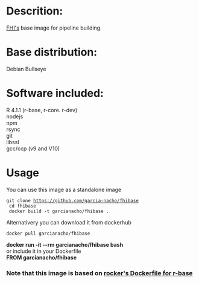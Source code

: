 # Descrition:   
[FHI's](https://www.fhi.no/) base image for pipeline building.   

# Base distribution:
Debian Bullseye   

# Software included:
R 4.1.1 (r-base, r-core. r-dev)   
nodejs   
npm   
rsync   
git   
libssl   
gcc/ccp (v9 and V10)    

# Usage
You can use this image as a standalone image   

<code>git clone https://github.com/garcia-nacho/fhibase</code>    
<code> cd fhibase </code>    
<code> docker build -t garcianacho/fhibase .</code>    

Alternativery you can download it from dockerhub   

<code>docker pull garcianacho/fhibase</code>   

**docker run -it --rm garcianacho/fhibase bash**   
or include it in your Dockerfile    
**FROM garcianacho/fhibase**

### Note that this image is based on [rocker's Dockerfile for r-base](https://github.com/rocker-org/rocker/blob/df1414259dceb0282f163f29f4dccfa184d38d86/r-base/4.1.2/Dockerfile)

